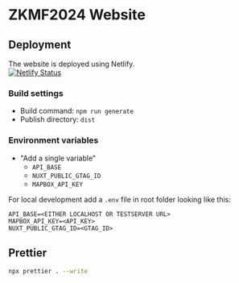 # ZKMF2024 Website

## Deployment

The website is deployed using Netlify.  
[![Netlify Status](https://api.netlify.com/api/v1/badges/1412c281-8ab0-4c9b-b342-9e07777dea07/deploy-status)](https://app.netlify.com/sites/zkmf2024/deploys)

### Build settings

* Build command: `npm run generate`
* Publish directory: `dist`

### Environment variables

* "Add a single variable"
    * `API_BASE`
    * `NUXT_PUBLIC_GTAG_ID`
    * `MAPBOX_API_KEY`

For local development add a `.env` file in root folder looking like this:

```properties
API_BASE=<EITHER LOCALHOST OR TESTSERVER URL>
MAPBOX_API_KEY=<API_KEY>
NUXT_PUBLIC_GTAG_ID=<GTAG_ID>
```

## Prettier

```bash
npx prettier . --write
```
